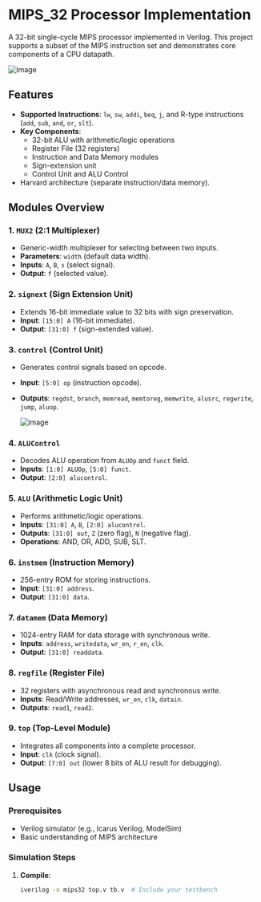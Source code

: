 # MIPS_32 Processor Implementation

A 32-bit single-cycle MIPS processor implemented in Verilog. This project supports a subset of the MIPS instruction set and demonstrates core components of a CPU datapath.

![image](https://github.com/user-attachments/assets/d4628ea8-c20c-4d60-a765-be7dac9c78c7)


## Features
- **Supported Instructions**: `lw`, `sw`, `addi`, `beq`, `j`, and R-type instructions (`add`, `sub`, `and`, `or`, `slt`).
- **Key Components**:
  - 32-bit ALU with arithmetic/logic operations
  - Register File (32 registers)
  - Instruction and Data Memory modules
  - Sign-extension unit
  - Control Unit and ALU Control
- Harvard architecture (separate instruction/data memory).

## Modules Overview

### 1. `MUX2` (2:1 Multiplexer)
- Generic-width multiplexer for selecting between two inputs.
- **Parameters**: `width` (default data width).
- **Inputs**: `A`, `B`, `s` (select signal).
- **Output**: `f` (selected value).

### 2. `signext` (Sign Extension Unit)
- Extends 16-bit immediate value to 32 bits with sign preservation.
- **Input**: `[15:0] A` (16-bit immediate).
- **Output**: `[31:0] f` (sign-extended value).

### 3. `control` (Control Unit)
- Generates control signals based on opcode.
- **Input**: `[5:0] op` (instruction opcode).
- **Outputs**: `regdst`, `branch`, `memread`, `memtoreg`, `memwrite`, `alusrc`, `regwrite`, `jump`, `aluop`.
  
  ![image](https://github.com/user-attachments/assets/aef1ceb8-8ca3-4273-986c-976f429e05a0)


### 4. `ALUControl`
- Decodes ALU operation from `ALUOp` and `funct` field.
- **Inputs**: `[1:0] ALUOp`, `[5:0] funct`.
- **Output**: `[2:0] alucontrol`.

### 5. `ALU` (Arithmetic Logic Unit)
- Performs arithmetic/logic operations.
- **Inputs**: `[31:0] A`, `B`, `[2:0] alucontrol`.
- **Outputs**: `[31:0] out`, `Z` (zero flag), `N` (negative flag).
- **Operations**: AND, OR, ADD, SUB, SLT.

### 6. `instmem` (Instruction Memory)
- 256-entry ROM for storing instructions.
- **Input**: `[31:0] address`.
- **Output**: `[31:0] data`.

### 7. `datamem` (Data Memory)
- 1024-entry RAM for data storage with synchronous write.
- **Inputs**: `address`, `writedata`, `wr_en`, `r_en`, `clk`.
- **Output**: `[31:0] readdata`.

### 8. `regfile` (Register File)
- 32 registers with asynchronous read and synchronous write.
- **Inputs**: Read/Write addresses, `wr_en`, `clk`, `datain`.
- **Outputs**: `read1`, `read2`.

### 9. `top` (Top-Level Module)
- Integrates all components into a complete processor.
- **Input**: `clk` (clock signal).
- **Output**: `[7:0] out` (lower 8 bits of ALU result for debugging).

## Usage

### Prerequisites
- Verilog simulator (e.g., Icarus Verilog, ModelSim)
- Basic understanding of MIPS architecture

### Simulation Steps
1. **Compile**:
   ```bash
   iverilog -o mips32 top.v tb.v  # Include your testbench
